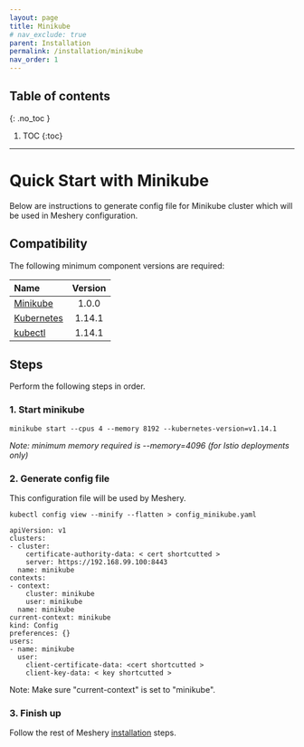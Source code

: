```yaml
---
layout: page
title: Minikube
# nav_exclude: true
parent: Installation
permalink: /installation/minikube
nav_order: 1
---
```

## Table of contents
{: .no_toc }

1. TOC
{:toc}

---
# Quick Start with Minikube
Below are instructions to generate config file for Minikube cluster which will be used in Meshery configuration.

## Compatibility
The following minimum component versions are required:

| Name   | Version |
|:------ |:-------:|
| [Minikube](https://kubernetes.io/docs/tasks/tools/install-minikube/) | 1.0.0 |
| [Kubernetes](https://istio.io/docs/setup/kubernetes/prepare/platform-setup/minikube/) | 1.14.1 |
| [kubectl](https://kubernetes.io/docs/tasks/tools/install-kubectl/) | 1.14.1 |

## Steps
Perform the following steps in order.
### 1. Start minikube
```
minikube start --cpus 4 --memory 8192 --kubernetes-version=v1.14.1
```

<i>Note: minimum memory required is --memory=4096 (for Istio deployments only)</i>
### 2. Generate config file
This configuration file will be used by Meshery.

```
kubectl config view --minify --flatten > config_minikube.yaml
```
```
apiVersion: v1
clusters:
- cluster:
    certificate-authority-data: < cert shortcutted >
    server: https://192.168.99.100:8443
  name: minikube
contexts:
- context:
    cluster: minikube
    user: minikube
  name: minikube
current-context: minikube
kind: Config
preferences: {}
users:
- name: minikube
  user:
    client-certificate-data: <cert shortcutted >
    client-key-data: < key shortcutted >
```
Note: Make sure "current-context" is set to "minikube".

### 3. Finish up

Follow the rest of Meshery [installation](../installation) steps.
